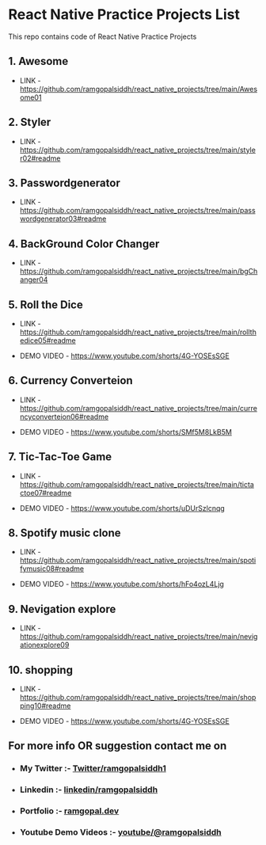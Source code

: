 # React Native Practice Projects List

This repo contains code of React Native Practice Projects

## 1. Awesome

- LINK - https://github.com/ramgopalsiddh/react_native_projects/tree/main/Awesome01 


## 2. Styler
- LINK - https://github.com/ramgopalsiddh/react_native_projects/tree/main/styler02#readme


## 3. Passwordgenerator
- LINK - https://github.com/ramgopalsiddh/react_native_projects/tree/main/passwordgenerator03#readme


## 4. BackGround Color Changer
- LINK -  https://github.com/ramgopalsiddh/react_native_projects/tree/main/bgChanger04

## 5. Roll the Dice
- LINK -  https://github.com/ramgopalsiddh/react_native_projects/tree/main/rollthedice05#readme

- DEMO VIDEO - https://www.youtube.com/shorts/4G-YOSEsSGE

## 6. Currency Converteion
- LINK -  https://github.com/ramgopalsiddh/react_native_projects/tree/main/currencyconverteion06#readme

- DEMO VIDEO -  https://www.youtube.com/shorts/SMf5M8LkB5M

## 7. Tic-Tac-Toe Game
- LINK -  https://github.com/ramgopalsiddh/react_native_projects/tree/main/tictactoe07#readme

- DEMO VIDEO - https://www.youtube.com/shorts/uDUrSzlcnqg

## 8. Spotify music clone
- LINK -  https://github.com/ramgopalsiddh/react_native_projects/tree/main/spotifymusic08#readme

- DEMO VIDEO - https://www.youtube.com/shorts/hFo4ozL4Ljg

## 9. Nevigation explore
- LINK -  https://github.com/ramgopalsiddh/react_native_projects/tree/main/nevigationexplore09


## 10. shopping
- LINK -  https://github.com/ramgopalsiddh/react_native_projects/tree/main/shopping10#readme

- DEMO VIDEO - https://www.youtube.com/shorts/4G-YOSEsSGE


## For more info OR suggestion contact me on

- ### My Twitter :- <a href="https://twitter.com/ramgopalsiddh1/"> Twitter/ramgopalsiddh1 </a>

- ### Linkedin :- <a href="https://www.linkedin.com/in/ramgopalsiddh/">linkedin/ramgopalsiddh</a>

- ### Portfolio :- <a href="https://ramgopal.dev/">ramgopal.dev</a>

- ### Youtube Demo Videos :- <a href="https://www.youtube.com/@ramgopalsiddh">youtube/@ramgopalsiddh</a>
